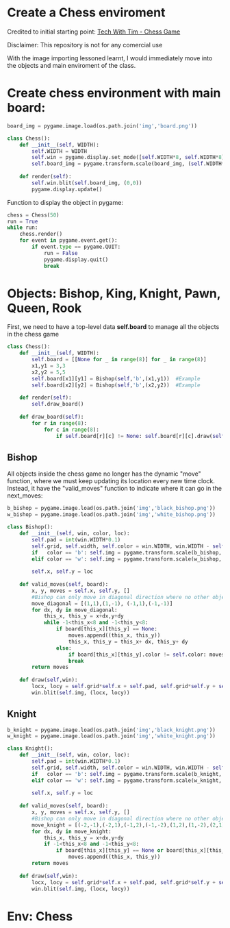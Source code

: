 # Create a Chess enviroment

Credited to initial starting point:
[Tech With Tim - Chess Game](https://github.com/techwithtim/Online-Chess-Game)

Disclaimer: This repository is not for any comercial use

With the image importing lessoned learnt, I would immediately move into the objects and main enviroment of the class.

# Create chess environment with main board:

```python
board_img = pygame.image.load(os.path.join('img','board.png'))

class Chess():
    def __init__(self, WIDTH):
        self.WIDTH = WIDTH
        self.win = pygame.display.set_mode([self.WIDTH*8, self.WIDTH*8])
        self.board_img = pygame.transform.scale(board_img, (self.WIDTH*8, self.WIDTH*8))
        
    def render(self):
        self.win.blit(self.board_img, (0,0))
        pygame.display.update()
```

Function to display the object in pygame:

```python
chess = Chess(50)
run = True
while run:
    chess.render()
    for event in pygame.event.get():
        if event.type == pygame.QUIT:
            run = False
            pygame.display.quit()
            break
```

# Objects: Bishop, King, Knight, Pawn, Queen, Rook

First, we need to have a top-level data **self.board** to manage all the objects in the chess game

```python
class Chess():
    def __init__(self, WIDTH):        
        self.board = [[None for _ in range(8)] for _ in range(8)]
        x1,y1 = 3,3
        x2,y2 = 5,5
        self.board[x1][y1] = Bishop(self,'b',(x1,y1))  #Example
        self.board[x2][y2] = Bishop(self,'b',(x2,y2))  #Example
        
    def render(self):
        self.draw_board()
    
    def draw_board(self):
        for r in range(8):
            for c in range(8):
                if self.board[r][c] != None: self.board[r][c].draw(self.win)
```
## Bishop

All objects inside the chess game no longer has the dynamic "move" function, where we must keep updating its location every new time clock. Instead, it have the "valid_moves" function to indicate where it can go in the next_moves:   

```python
b_bishop = pygame.image.load(os.path.join('img','black_bishop.png'))
w_bishop = pygame.image.load(os.path.join('img','white_bishop.png'))

class Bishop():    
    def __init__(self, win, color, loc):
        self.pad = int(win.WIDTH*0.1)
        self.grid, self.width, self.color = win.WIDTH, win.WIDTH - self.pad*2, color
        if   color == 'b': self.img = pygame.transform.scale(b_bishop, (self.width, self.width))
        elif color == 'w': self.img = pygame.transform.scale(w_bishop, (self.width, self.width))
        
        self.x, self.y = loc
    
    def valid_moves(self, board):
        x, y, moves = self.x, self.y, []
        #Bishop can only move in diagonal direction where no other object block its sight
        move_diagonal = [(1,1),(1,-1), (-1,1),(-1,-1)]
        for dx, dy in move_diagonal:
            this_x, this_y = x+dx,y+dy
            while -1<this_x<8 and -1<this_y<8:
                if board[this_x][this_y] == None: 
                    moves.append((this_x, this_y))
                    this_x, this_y = this_x+ dx, this_y+ dy
                else:
                    if board[this_x][this_y].color != self.color: moves.append((this_x, this_y))
                    break
        return moves
    
    def draw(self,win):
        locx, locy = self.grid*self.x + self.pad, self.grid*self.y + self.pad
        win.blit(self.img, (locx, locy))
```
## Knight

```python
b_knight = pygame.image.load(os.path.join('img','black_knight.png'))
w_knight = pygame.image.load(os.path.join('img','white_knight.png'))

class Knight():    
    def __init__(self, win, color, loc):
        self.pad = int(win.WIDTH*0.1)
        self.grid, self.width, self.color = win.WIDTH, win.WIDTH - self.pad*2, color
        if   color == 'b': self.img = pygame.transform.scale(b_knight, (self.width, self.width))
        elif color == 'w': self.img = pygame.transform.scale(w_knight, (self.width, self.width))
        
        self.x, self.y = loc
    
    def valid_moves(self, board):
        x, y, moves = self.x, self.y, []
        #Bishop can only move in diagonal direction where no other object block its sight
        move_knight = [(-2,-1),(-2,1),(-1,2),(-1,-2),(1,2),(1,-2),(2,1),(2,-1)]
        for dx, dy in move_knight:
            this_x, this_y = x+dx,y+dy
            if -1<this_x<8 and -1<this_y<8:
                if board[this_x][this_y] == None or board[this_x][this_y].color != self.color: 
                    moves.append((this_x, this_y))
        return moves
    
    def draw(self,win):
        locx, locy = self.grid*self.x + self.pad, self.grid*self.y + self.pad
        win.blit(self.img, (locx, locy))
```

# Env: Chess


```python

```


```python

```


```python

```


```python

```


```python

```
